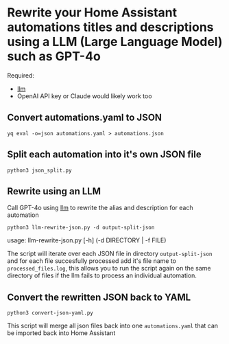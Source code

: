 # Rewrite your Home Assistant automations titles and descriptions using a LLM (Large Language Model) such as GPT-4o

Required:

- [llm](https://llm.datasette.io/en/stable/)
- OpenAI API key or Claude would likely work too

## Convert automations.yaml to JSON

`yq eval -o=json automations.yaml > automations.json`

## Split each automation into it's own JSON file

`python3 json_split.py`

## Rewrite using an LLM

Call GPT-4o using [llm](https://llm.datasette.io/en/stable/) to rewrite the alias and description for each automation

`python3 llm-rewrite-json.py -d output-split-json`

usage: llm-rewrite-json.py [-h] (-d DIRECTORY | -f FILE)

 The script will iterate over each JSON file in directory `output-split-json` and for each file succesfully processed add it's file name to `processed_files.log`, this allows you to run the script again on the same directory of files if the llm fails to process an individual automation.

 ## Convert the rewritten JSON back to YAML

 `python3 convert-json-yaml.py`

This script will merge all json files back into one `automations.yaml` that can be imported back into Home Assistant